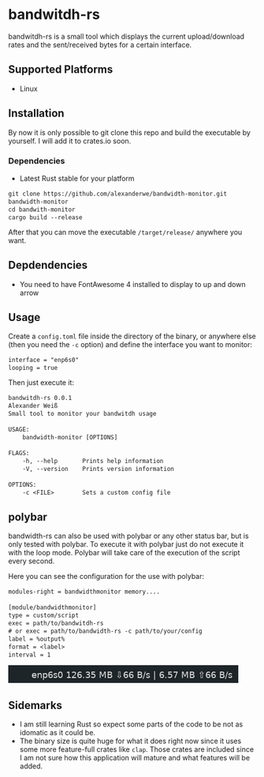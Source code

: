 # bandwitdh-rs

bandwitdh-rs is a small tool which displays the current upload/download rates and the sent/received bytes for a certain interface.

## Supported Platforms

* Linux

## Installation

By now it is only possible to git clone this repo and build the executable by yourself. I will add it to crates.io soon. 

### Dependencies

* Latest Rust stable for your platform

```
git clone https://github.com/alexanderwe/bandwidth-monitor.git bandwidth-monitor
cd bandwith-monitor
cargo build --release
``` 

After that you can move the executable `/target/release/` anywhere you want. 

## Depdendencies

* You need to have FontAwesome 4 installed to display to up and down arrow

## Usage

Create a `config.toml` file inside the directory of the binary, or anywhere else (then you need the `-c` option) and define the interface you want to monitor:

```
interface = "enp6s0"
looping = true
```

Then just execute it:

```
bandwitdh-rs 0.0.1
Alexander Weiß
Small tool to monitor your bandwitdh usage

USAGE:
    bandwidth-monitor [OPTIONS]

FLAGS:
    -h, --help       Prints help information
    -V, --version    Prints version information

OPTIONS:
    -c <FILE>        Sets a custom config file
```

## polybar

bandwidth-rs can also be used with polybar or any other status bar, but is only tested with polybar. To execute it with polybar just do not execute it
with the loop mode. Polybar will take care of the execution of the script every second.

Here you can see the configuration for the use with polybar:

```
modules-right = bandwidthmonitor memory....

[module/bandwidthmonitor]
type = custom/script
exec = path/to/bandwitdh-rs
# or exec = path/to/bandwidth-rs -c path/to/your/config
label = %output%
format = <label>
interval = 1 
``` 

![Polybar Screenshot](/assets/screenshot.png)

## Sidemarks

* I am still learning Rust so expect some parts of the code to be not as idomatic as it could be. 
* The binary size is quite huge for what it does right now since it uses some more feature-full crates like `clap`. Those crates are included since I am not sure how this application will mature and what features will be added.
